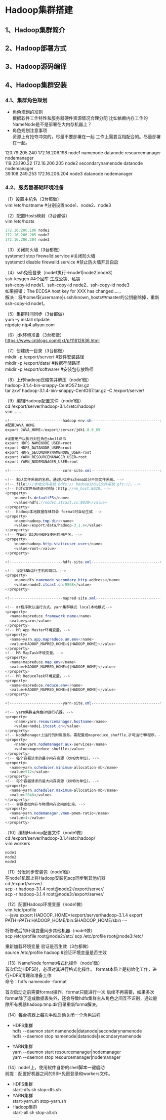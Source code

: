 # Hadoop集群搭建
## 1、Hadoop集群简介
## 2、Hadoop部署方式
## 3、Hadoop源码编译
## 4、Hadoop集群安装
### 4.1、集群角色规划
* 角色规划的准则  
根据软件工作特性和服务器硬件资源情况合理分配
比如依赖内存工作的NameNode是不是部署在大内存机器上？
* 角色规划注意事项  
资源上有抢夺冲突的，尽量不要部署在一起
工作上需要互相配合的。尽量部署在一起。

120.79.205.240   172.16.206.198   node1  namenode datanode resourcemanager nodemanager  
119.23.190.22    172.16.206.205   node2  secondarynamenode datanode nodemanager  
39.108.249.253   172.16.206.204   node3  datanode nodemanager  

### 4.2、服务器基础环境准备
（1）设置主机名（3台都做）  
vim /etc/hostname  #分别设置node1、node2、node3

（2）配置Hosts映射（3台都做）  
vim /etc/hosts  
````java
172.16.206.198 node1  
172.16.206.205 node2  
172.16.206.204 node3  
````

（3）关闭防火墙（3台都做）    
systemctl stop firewalld.service   #关闭防火墙   
systemctl disable firewalld.service #禁止防火墙开启自启   

（4）ssh免密登录（node1执行->node1|node2|node3）  
ssh-keygen #4个回车 生成公钥、私钥  
ssh-copy-id node1、ssh-copy-id node2、ssh-copy-id node3   
如果报错：The ECDSA host key for XXX has changed......  
解决：将/home/${username}/.ssh/known_hosts中master的公钥删除掉，重新ssh-copy-id node1。  

（5）集群时间同步（3台都做）  
yum -y install ntpdate   
ntpdate ntp4.aliyun.com   

（6）jdk环境准备（3台都做）  
https://www.cnblogs.com/ljxt/p/11612636.html  

（7）创建统一目录（3台都做）  
mkdir -p /export/server/    #软件安装路径  
mkdir -p /export/data/      #数据存储路径  
mkdir -p /export/software/  #安装包存放路径  

（8）上传hadoop压缩包并解压（node1做）  
hadoop-3.1.4-bin-snappy-CentOS7.tar.gz  
tar zxvf hadoop-3.1.4-bin-snappy-CentOS7.tar.gz -C /export/server/  

（9）编辑Hadoop配置文件（node1做）   
cd /export/server/hadoop-3.1.4/etc/hadoop/  
vim ......

````java
<!------------------------hadoop-env.sh------------------------------->
#配置JAVA_HOME
export JAVA_HOME=/export/server/jdk1.8.0_65 

#设置用户以执行对应角色shell命令
export HDFS_NAMENODE_USER=root  
export HDFS_DATANODE_USER=root
export HDFS_SECONDARYNAMENODE_USER=root
export YARN_RESOURCEMANAGER_USER=root
export YARN_NODEMANAGER_USER=root 

<!------------------------core-site.xml------------------------------->

<!-- 默认文件系统的名称。通过URI中schema区分不同文件系统。-->
<!-- file:///本地文件系统 hdfs:// hadoop分布式文件系统 gfs://。-->
<!-- hdfs文件系统访问地址：http://nn_host:8020。-->
<property>
    <name>fs.defaultFS</name>
    <value>hdfs://node1.itcast.cn:8020</value>
</property>
<!-- hadoop本地数据存储目录 format时自动生成 -->
<property>
    <name>hadoop.tmp.dir</name>
    <value>/export/data/hadoop-3.1.4</value>
</property>
<!-- 在Web UI访问HDFS使用的用户名。-->
<property>
    <name>hadoop.http.staticuser.user</name>
    <value>root</value>
</property>

<!------------------------hdfs-site.xml------------------------------->

<!-- 设定SNN运行主机和端口。-->
<property>
    <name>dfs.namenode.secondary.http-address</name>
    <value>node2.itcast.cn:9868</value>
</property>

<!------------------------mapred-site.xml------------------------------->

<!-- mr程序默认运行方式。yarn集群模式 local本地模式-->
<property>
  <name>mapreduce.framework.name</name>
  <value>yarn</value>
</property>
<!-- MR App Master环境变量。-->
<property>
  <name>yarn.app.mapreduce.am.env</name>
  <value>HADOOP_MAPRED_HOME=${HADOOP_HOME}</value>
</property>
<!-- MR MapTask环境变量。-->
<property>
  <name>mapreduce.map.env</name>
  <value>HADOOP_MAPRED_HOME=${HADOOP_HOME}</value>
</property>
<!-- MR ReduceTask环境变量。-->
<property>
  <name>mapreduce.reduce.env</name>
  <value>HADOOP_MAPRED_HOME=${HADOOP_HOME}</value>
</property>

<!------------------------yarn-site.xml------------------------------->

<!-- yarn集群主角色RM运行机器。-->
<property>
    <name>yarn.resourcemanager.hostname</name>
    <value>node1.itcast.cn</value>
</property>
<!-- NodeManager上运行的附属服务。需配置成mapreduce_shuffle,才可运行MR程序。-->
<property>
    <name>yarn.nodemanager.aux-services</name>
    <value>mapreduce_shuffle</value>
</property>
<!-- 每个容器请求的最小内存资源（以MB为单位）。-->
<property>
  <name>yarn.scheduler.minimum-allocation-mb</name>
  <value>512</value>
</property>
<!-- 每个容器请求的最大内存资源（以MB为单位）。-->
<property>
  <name>yarn.scheduler.maximum-allocation-mb</name>
  <value>2048</value>
</property>
<!-- 容器虚拟内存与物理内存之间的比率。-->
<property>
  <name>yarn.nodemanager.vmem-pmem-ratio</name>
  <value>4</value>
</property>
````

（10）编辑Hadoop配置文件（node1做）   
cd /export/server/hadoop-3.1.4/etc/hadoop/  
vim workers  
````java
node1
node2
node3
````

（11）分发同步安装包（node1做）   
在node1机器上将Hadoop安装包scp同步到其他机器  
cd /export/server/  
scp -r hadoop-3.1.4 root@node2:/export/server/  
scp -r hadoop-3.1.4 root@node3:/export/server/  

（12）配置Hadoop环境变量（node1做）   
vim /etc/profile   
····java
export HADOOP_HOME=/export/server/hadoop-3.1.4
export PATH=$PATH:$HADOOP_HOME/bin:$HADOOP_HOME/sbin
····

将修改后的环境变量同步其他机器（node1做）   
scp /etc/profile root@node2:/etc/
scp /etc/profile root@node3:/etc/

重新加载环境变量 验证是否生效（3台都做）  	
source /etc/profile
hadoop #验证环境变量是否生效
 
（13）NameNode format格式化操作（node1做）   
首次启动HDFS时，必须对其进行格式化操作。
format本质上是初始化工作，进行HDFS清理和准备工作  
命令：hdfs namenode -format

首次启动之前需要format操作，format只能进行一次 后续不再需要，如果多次format除了造成数据丢失外，还会导致hdfs集群主从角色之间互不识别，通过删除所有机器hadoop.tmp.dir目录重新forma解决。  

（14）每台机器上每次手动启动关闭一个角色进程
* HDFS集群  
hdfs --daemon start namenode|datanode|secondarynamenode  
hdfs --daemon stop  namenode|datanode|secondarynamenode  
 
* YARN集群  
yarn --daemon start resourcemanager|nodemanager  
yarn --daemon stop  resourcemanager|nodemanager  

（14）node1上，使用软件自带的shell脚本一键启动  
前提：配置好机器之间的SSH免密登录和workers文件。  
* HDFS集群  
start-dfs.sh 
stop-dfs.sh 
* YARN集群  
start-yarn.sh
stop-yarn.sh
* Hadoop集群  
start-all.sh
stop-all.sh 



